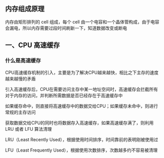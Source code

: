 
## 内存组成原理

内存由矩形排列的 cell 组成，每个 cell 由一个电容和一个晶体管构成，由于电容会漏电，所以内存需要过段时间刷新一下，知道数据改变或断电

## 一、CPU 高速缓存

### 什么是高速缓存

CPU高速缓存机制的引入，主要是为了解决CPU越来越快，相比之下主存的速度越来越慢的矛盾

引入高速缓存后，CPU在需要访问主存中某一地址空间时，高速缓存会拦截所有对于内存的访问，并判断所需数据是否已经存在于高速缓存中

如果缓存命中，则直接将高速缓存中的数据交给CPU；如果缓存未命中，则进行常规的主存访问

获取数据交给CPU的同时也将数据存入高速缓存，如果高速缓存满了，则利用 LRU 或者 LFU 算法清理

LRU（Least Recently Used），根据使用时间排序，时间靠前的表明刚被使用过

LFU（Least Frequently Used），根据使用次数排序，次数越多约不容易被清理
